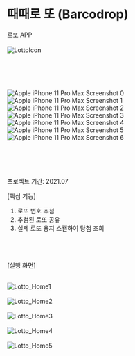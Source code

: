 # 때때로 또 (Barcodrop)
  로또 APP  <br> <br>
![LottoIcon](https://user-images.githubusercontent.com/49187863/127603614-ccd6f161-8752-4960-b200-803eb82d44b7.png)
  
 <br> <br>
 <br> <br>
 ![Apple iPhone 11 Pro Max Screenshot 0](https://user-images.githubusercontent.com/49187863/127603462-2fee0eb0-ca50-4eef-8b39-95e3a58bbfe1.png)
![Apple iPhone 11 Pro Max Screenshot 1](https://user-images.githubusercontent.com/49187863/127603466-b851680e-e67a-40be-bb74-ba6a835e90a0.png)
![Apple iPhone 11 Pro Max Screenshot 2](https://user-images.githubusercontent.com/49187863/127603468-49909b1c-6d13-4f14-8864-373f4c2bad57.png)
![Apple iPhone 11 Pro Max Screenshot 3](https://user-images.githubusercontent.com/49187863/127603469-1f3dcdf8-373c-4d6f-b44c-2505711f8d6b.png)
![Apple iPhone 11 Pro Max Screenshot 4](https://user-images.githubusercontent.com/49187863/127603472-8f6b284a-4e0b-41e5-8b65-47d3fe43a80c.png)
![Apple iPhone 11 Pro Max Screenshot 5](https://user-images.githubusercontent.com/49187863/127603474-584875c5-6fe1-4c6c-96db-e02f1fc20120.png)
![Apple iPhone 11 Pro Max Screenshot 6](https://user-images.githubusercontent.com/49187863/127603476-b800c012-7f97-4acd-b68a-a2ffaaee5a4c.png)
 
 
 <br> <br>
 <br> <br>
  프로젝트 기간: 2021.07
  
  [핵심 기능]
  1. 로또 번호 추첨
  2. 추첨된 로또 공유 
  3. 실제 로또 용지 스캔하여 당첨 조회 


  <br> <br> <br>
  [실행 화면]
   <br>
   <br>
 

   
  
 
 ![Lotto_Home1](https://user-images.githubusercontent.com/49187863/127599397-4681c660-9f56-43c1-9b9f-a5f18eadc156.gif)
 <br><br>
  ![Lotto_Home2](https://user-images.githubusercontent.com/49187863/127599741-a88aafd7-5424-40b0-a403-a251250e5048.gif)
 <br><br>
 ![Lotto_Home3](https://user-images.githubusercontent.com/49187863/127599829-fe32ab62-944d-466b-93e2-5ec2f3d8615b.gif)
 <br><br>
 ![Lotto_Home4](https://user-images.githubusercontent.com/49187863/127599988-4daf13bc-15c3-4c27-90b6-ac0f1b742be1.gif)
 <br><br>
 ![Lotto_Home5](https://user-images.githubusercontent.com/49187863/127600060-47c15f36-7901-4e5c-8f17-fde5ee82ddfc.gif)
  
  
